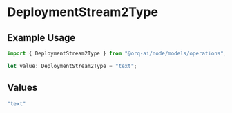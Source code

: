 # DeploymentStream2Type

## Example Usage

```typescript
import { DeploymentStream2Type } from "@orq-ai/node/models/operations";

let value: DeploymentStream2Type = "text";
```

## Values

```typescript
"text"
```